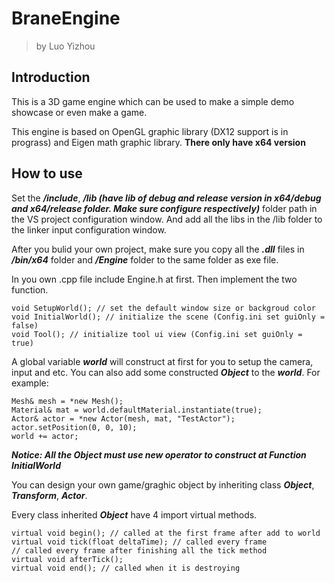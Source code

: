 # BraneEngine
>by Luo Yizhou

## Introduction
This is a 3D game engine which can be used to make a simple demo showcase or even make a game.

This engine is based on OpenGL graphic library (DX12 support is in prograss) and Eigen math graphic library. **There only have x64 version**

## How to use
Set the ***/include***, ***/lib (have lib of debug and release version in x64/debug and x64/release folder. Make sure configure respectively)*** folder path in the VS project configuration window. And add all the libs in the /lib folder to the linker input configuration window.

After you bulid your own project, make sure you copy all the ***.dll*** files in ***/bin/x64*** folder and ***/Engine*** folder to the same folder as exe file.

In you own .cpp file include Engine.h at first. Then implement the two function.

    void SetupWorld(); // set the default window size or backgroud color
    void InitialWorld(); // initialize the scene (Config.ini set guiOnly = false)
    void Tool(); // initialize tool ui view (Config.ini set guiOnly = true)

A global variable ***world*** will construct at first for you to setup the camera, input and etc. You can also add some constructed ***Object*** to the ***world***. For example:

    Mesh& mesh = *new Mesh();
    Material& mat = world.defaultMaterial.instantiate(true);
    Actor& actor = *new Actor(mesh, mat, "TestActor");
    actor.setPosition(0, 0, 10);
    world += actor;

***Notice: All the Object must use new operator to construct at Function InitialWorld***

You can design your own game/graghic object by inheriting class ***Object***, ***Transform***, ***Actor***.

Every class inherited ***Object*** have 4 import virtual methods.

    virtual void begin(); // called at the first frame after add to world
    virtual void tick(float deltaTime); // called every frame
    // called every frame after finishing all the tick method
    virtual void afterTick();
    virtual void end(); // called when it is destroying
